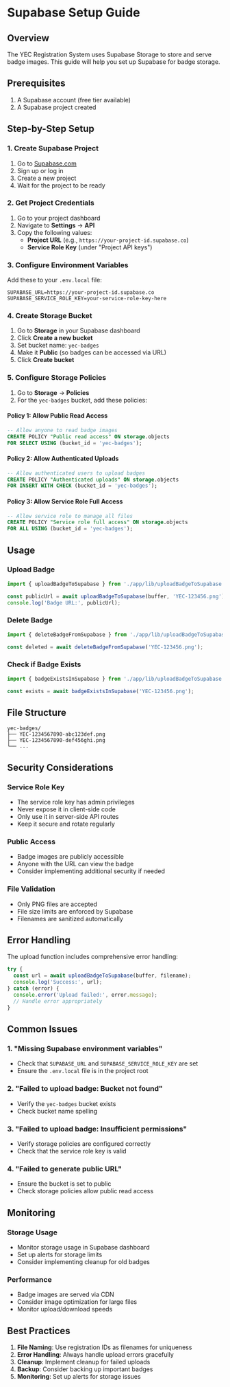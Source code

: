 # Supabase Setup Guide

## Overview
The YEC Registration System uses Supabase Storage to store and serve badge images. This guide will help you set up Supabase for badge storage.

## Prerequisites
1. A Supabase account (free tier available)
2. A Supabase project created

## Step-by-Step Setup

### 1. Create Supabase Project
1. Go to [Supabase.com](https://supabase.com)
2. Sign up or log in
3. Create a new project
4. Wait for the project to be ready

### 2. Get Project Credentials
1. Go to your project dashboard
2. Navigate to **Settings** → **API**
3. Copy the following values:
   - **Project URL** (e.g., `https://your-project-id.supabase.co`)
   - **Service Role Key** (under "Project API keys")

### 3. Configure Environment Variables
Add these to your `.env.local` file:
```env
SUPABASE_URL=https://your-project-id.supabase.co
SUPABASE_SERVICE_ROLE_KEY=your-service-role-key-here
```

### 4. Create Storage Bucket
1. Go to **Storage** in your Supabase dashboard
2. Click **Create a new bucket**
3. Set bucket name: `yec-badges`
4. Make it **Public** (so badges can be accessed via URL)
5. Click **Create bucket**

### 5. Configure Storage Policies
1. Go to **Storage** → **Policies**
2. For the `yec-badges` bucket, add these policies:

#### Policy 1: Allow Public Read Access
```sql
-- Allow anyone to read badge images
CREATE POLICY "Public read access" ON storage.objects
FOR SELECT USING (bucket_id = 'yec-badges');
```

#### Policy 2: Allow Authenticated Uploads
```sql
-- Allow authenticated users to upload badges
CREATE POLICY "Authenticated uploads" ON storage.objects
FOR INSERT WITH CHECK (bucket_id = 'yec-badges');
```

#### Policy 3: Allow Service Role Full Access
```sql
-- Allow service role to manage all files
CREATE POLICY "Service role full access" ON storage.objects
FOR ALL USING (bucket_id = 'yec-badges');
```

## Usage

### Upload Badge
```typescript
import { uploadBadgeToSupabase } from './app/lib/uploadBadgeToSupabase';

const publicUrl = await uploadBadgeToSupabase(buffer, 'YEC-123456.png');
console.log('Badge URL:', publicUrl);
```

### Delete Badge
```typescript
import { deleteBadgeFromSupabase } from './app/lib/uploadBadgeToSupabase';

const deleted = await deleteBadgeFromSupabase('YEC-123456.png');
```

### Check if Badge Exists
```typescript
import { badgeExistsInSupabase } from './app/lib/uploadBadgeToSupabase';

const exists = await badgeExistsInSupabase('YEC-123456.png');
```

## File Structure
```
yec-badges/
├── YEC-1234567890-abc123def.png
├── YEC-1234567890-def456ghi.png
└── ...
```

## Security Considerations

### Service Role Key
- The service role key has admin privileges
- Never expose it in client-side code
- Only use it in server-side API routes
- Keep it secure and rotate regularly

### Public Access
- Badge images are publicly accessible
- Anyone with the URL can view the badge
- Consider implementing additional security if needed

### File Validation
- Only PNG files are accepted
- File size limits are enforced by Supabase
- Filenames are sanitized automatically

## Error Handling

The upload function includes comprehensive error handling:

```typescript
try {
  const url = await uploadBadgeToSupabase(buffer, filename);
  console.log('Success:', url);
} catch (error) {
  console.error('Upload failed:', error.message);
  // Handle error appropriately
}
```

## Common Issues

### 1. "Missing Supabase environment variables"
- Check that `SUPABASE_URL` and `SUPABASE_SERVICE_ROLE_KEY` are set
- Ensure the `.env.local` file is in the project root

### 2. "Failed to upload badge: Bucket not found"
- Verify the `yec-badges` bucket exists
- Check bucket name spelling

### 3. "Failed to upload badge: Insufficient permissions"
- Verify storage policies are configured correctly
- Check that the service role key is valid

### 4. "Failed to generate public URL"
- Ensure the bucket is set to public
- Check storage policies allow public read access

## Monitoring

### Storage Usage
- Monitor storage usage in Supabase dashboard
- Set up alerts for storage limits
- Consider implementing cleanup for old badges

### Performance
- Badge images are served via CDN
- Consider image optimization for large files
- Monitor upload/download speeds

## Best Practices

1. **File Naming**: Use registration IDs as filenames for uniqueness
2. **Error Handling**: Always handle upload errors gracefully
3. **Cleanup**: Implement cleanup for failed uploads
4. **Backup**: Consider backing up important badges
5. **Monitoring**: Set up alerts for storage issues 
